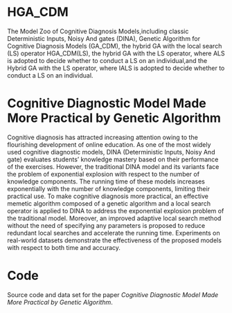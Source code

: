 # HGA_CDM
The Model Zoo of Cognitive Diagnosis Models,including classic Deterministic Inputs, Noisy And gates (DINA), Genetic Algorithm for Cognitive Diagnosis Models (GA_CDM), the hybrid GA with the local search (LS) operator HGA_CDM(LS), the hybrid GA with the LS operator, where ALS is adopted to decide whether to conduct a LS on an individual,and the Hybrid GA with the LS operator, where IALS is adopted to decide whether to conduct a LS on an individual. 
# Cognitive Diagnostic Model Made More Practical by Genetic Algorithm
Cognitive diagnosis has attracted increasing attention owing to the flourishing development of online education. As one of the most widely used cognitive diagnostic models, DINA (Deterministic Inputs, Noisy And gate) evaluates students’ knowledge mastery based on their performance of the exercises. However, the traditional DINA model and its variants face the problem of exponential explosion with respect to the number of knowledge components. The running time of these models
increases exponentially with the number of knowledge components, limiting their practical use. To make cognitive diagnosis more practical, an effective memetic algorithm composed of a genetic algorithm and a local search operator is applied to DINA to address the exponential explosion problem of the traditional model. Moreover, an improved adaptive local search method without the need of specifying any parameters is proposed to reduce redundant local searches and accelerate the running time. Experiments on real-world datasets demonstrate the effectiveness of the proposed models with respect to both time and accuracy.  
# Code
Source code and data set for the paper *Cognitive Diagnostic Model Made More Practical by Genetic Algorithm*.

